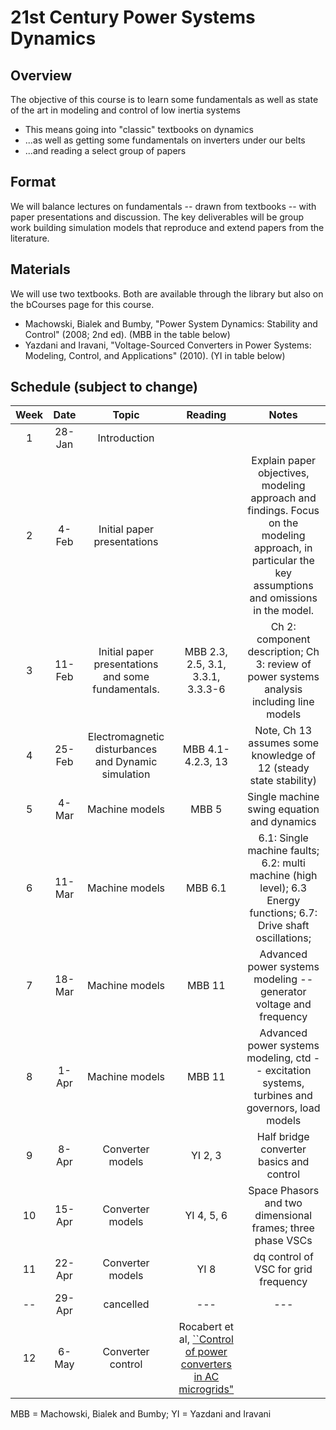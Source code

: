 # 21st Century Power Systems Dynamics

## Overview
The objective of this course is to learn some fundamentals as well as state of the art in modeling and control of low inertia systems
- This means going into "classic" textbooks on dynamics
- ...as well as getting some fundamentals on inverters under our belts
- ...and reading a select group of papers

## Format
We will balance lectures on fundamentals -- drawn from textbooks -- with paper presentations and discussion.  The key deliverables will be group work building simulation models that reproduce and extend papers from the literature.

## Materials
We will use two textbooks.  Both are available through the library but also on the bCourses page for this course. 
- Machowski, Bialek and Bumby, "Power System Dynamics: Stability and Control" (2008; 2nd ed). (MBB in the table below)
- Yazdani and Iravani, "Voltage-Sourced Converters in Power Systems: Modeling, Control, and Applications" (2010).  (YI in table below)

## Schedule (subject to change)
**Week**|**Date**|**Topic**|**Reading**|**Notes**
:-----:|:-----:|:-----:|:-----:|:-----:
1|28-Jan|Introduction| | 
2|4-Feb|Initial paper presentations| |Explain paper objectives, modeling approach and findings.  Focus on the modeling approach, in particular the key assumptions and omissions in the model.
3|11-Feb|Initial paper presentations and some fundamentals.  |MBB 2.3, 2.5, 3.1, 3.3.1, 3.3.3-6|Ch 2: component description; Ch 3: review of power systems analysis including line models
4|25-Feb|Electromagnetic disturbances and Dynamic simulation|MBB 4.1-4.2.3, 13|Note, Ch 13 assumes some knowledge of 12 (steady state stability)
5|4-Mar|Machine models|MBB 5|Single machine swing equation and dynamics 
6|11-Mar|Machine models|MBB 6.1|6.1: Single machine faults; 6.2: multi machine (high level); 6.3 Energy functions; 6.7: Drive shaft oscillations; 
7|18-Mar|Machine models|MBB 11|Advanced power systems modeling -- generator voltage and frequency
8|1-Apr|Machine models|MBB 11|Advanced power systems modeling, ctd -- excitation systems, turbines and governors, load models
9|8-Apr|Converter models|YI 2, 3|Half bridge converter basics and control
10|15-Apr|Converter models|YI 4, 5, 6|Space Phasors and two dimensional frames; three phase VSCs
11|22-Apr|Converter models|YI 8|dq control of VSC for grid frequency
--|29-Apr|cancelled|---|---
12|6-May|Converter control|Rocabert et al, [``Control of power converters in AC microgrids"](https://ieeexplore.ieee.org/abstract/document/6200347)|

MBB = Machowski, Bialek and Bumby; YI = Yazdani and Iravani